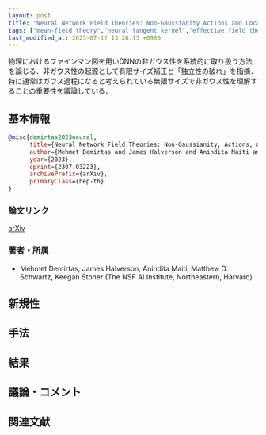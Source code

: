```yaml
---
layout: post
title: "Neural Network Field Theories: Non-Gaussianity Actions and Locality"
tags: ["mean-field theory","neural tangent kernel","effective field theory"]
last_modified_at: 2023-07-12 13:26:13 +0900
---
```


物理におけるファインマン図を用いDNNの非ガウス性を系統的に取り扱う方法を論じる．非ガウス性の起源として有限サイズ補正と「独立性の破れ」を指摘．特に通常はガウス過程になると考えられている無限サイズで非ガウス性を理解することの重要性を議論している．

## 基本情報

```bibtex
@misc{demirtas2023neural,
      title={Neural Network Field Theories: Non-Gaussianity, Actions, and Locality}, 
      author={Mehmet Demirtas and James Halverson and Anindita Maiti and Matthew D. Schwartz and Keegan Stoner},
      year={2023},
      eprint={2307.03223},
      archivePrefix={arXiv},
      primaryClass={hep-th}
}
```

### 論文リンク

[arXiv](https://arxiv.org/abs/2307.03223)

### 著者・所属

* Mehmet Demirtas, James Halverson, Anindita Maiti, Matthew D. Schwartz, Keegan Stoner (The NSF AI Institute, Northeastern, Harvard)

## 新規性

## 手法

## 結果

## 議論・コメント

## 関連文献
